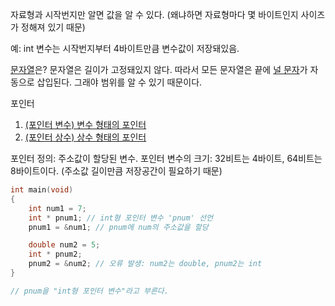 자료형과 시작번지만 알면 값을 알 수 있다.
(왜냐하면 자료형마다 몇 바이트인지 사이즈가 정해져 있기 때문)

예: int 변수는 시작번지부터 4바이트만큼 변수값이 저장돼있음.

[문자열](./%EB%AC%B8%EC%9E%90%EC%97%B4.md)은?
문자열은 길이가 고정돼있지 않다. 따라서 모든 문자열은 끝에 [널 문자](./%EB%84%90%20%EB%AC%B8%EC%9E%90.md)가 자동으로 삽입된다.
그래야 범위를 알 수 있기 때문이다.


포인터
1. [(포인터 변수) 변수 형태의 포인터](./(%ED%8F%AC%EC%9D%B8%ED%84%B0%20%EB%B3%80%EC%88%98)%20%EB%B3%80%EC%88%98%20%ED%98%95%ED%83%9C%EC%9D%98%20%ED%8F%AC%EC%9D%B8%ED%84%B0.md)
2. [(포인터 상수) 상수 형태의 포인터](./(%ED%8F%AC%EC%9D%B8%ED%84%B0%20%EC%83%81%EC%88%98)%20%EC%83%81%EC%88%98%20%ED%98%95%ED%83%9C%EC%9D%98%20%ED%8F%AC%EC%9D%B8%ED%84%B0.md)

포인터 정의: 주소값이 할당된 변수.
포인터 변수의 크기: 32비트는 4바이트, 64비트는 8바이트이다. (주소값 길이만큼 저장공간이 필요하기 때문)

```c
int main(void)
{
	int num1 = 7;
	int * pnum1; // int형 포인터 변수 'pnum' 선언
	pnum1 = &num1; // pnum에 num의 주소값을 할당

	double num2 = 5;
	int * pnum2;
	pnum2 = &num2; // 오류 발생: num2는 double, pnum2는 int
}

// pnum을 "int형 포인터 변수"라고 부른다.
```


